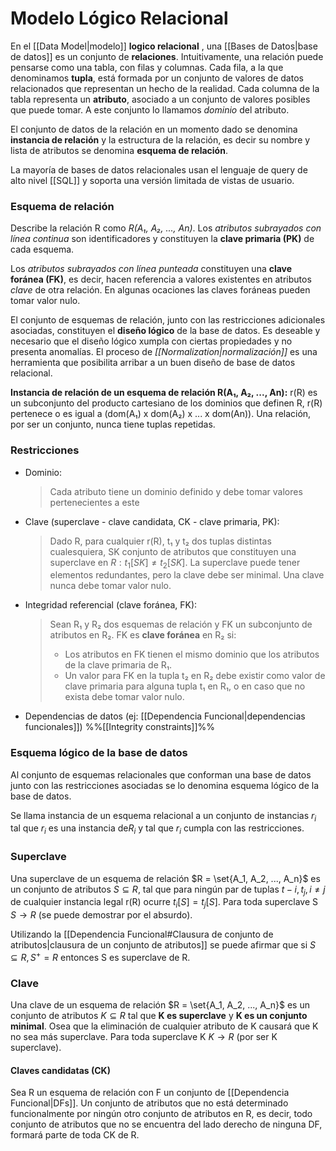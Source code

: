 # Modelo Lógico Relacional
En el [[Data Model|modelo]] **logico relacional** , una [[Bases de Datos|base de datos]] es un conjunto de **relaciones**. Intuitivamente, una relación puede pensarse como una tabla, con filas y columnas. Cada fila, a la que denominamos **tupla**, está formada por un conjunto de valores de datos relacionados que representan un hecho de la realidad. Cada columna de la tabla representa un **atributo**, asociado a un conjunto de valores posibles que puede tomar. A este conjunto lo llamamos *dominio* del atributo.

El conjunto de datos de la relación en un momento dado se denomina **instancia de relación** y la estructura de la relación, es decir su nombre y lista de atributos se denomina **esquema de relación**.

 La mayoría de bases de datos relacionales usan el lenguaje de query de alto nivel [[SQL]] y soporta una versión limitada de vistas de usuario.

### Esquema de relación
Describe la relación R como *R(A₁, A₂, ..., An)*. Los *atributos subrayados con línea continua* son identificadores y constituyen la **clave primaria (PK)** de cada esquema.

Los *atributos subrayados con línea punteada* constituyen una **clave foránea (FK)**, es decir, hacen referencia a valores existentes en atributos *clave* de otra relación. En algunas ocaciones las claves foráneas pueden tomar valor nulo.

El conjunto de esquemas de relación, junto con las restricciones adicionales asociadas, constituyen el **diseño lógico** de la base de datos. Es deseable y necesario que el diseño lógico xumpla con ciertas propiedades y no presenta anomalías. El proceso de *[[Normalization|normalización]]* es una herramienta que posibilita arribar a un buen diseño de base de datos relacional.

**Instancia de relación de un esquema de relación R(A₁, A₂, ..., An):** r(R) es un subconjunto del producto cartesiano de los dominios que definen R, 
r(R) pertenece o es igual a (dom(A₁) x dom(A₂) x ... x dom(An)). Una relación, por ser un conjunto, nunca tiene tuplas repetidas.

### Restricciones
* Dominio:
	> Cada atributo tiene un dominio definido y debe tomar valores pertenecientes a este
* Clave (superclave - clave candidata, CK - clave primaria, PK):
	> Dado R, para cualquier r(R), t₁ y t₂ dos tuplas distintas cualesquiera, SK conjunto de atributos que constituyen una superclave en $R: t_1[SK] ≠ t_2[SK]$.
	> La superclave puede tener elementos redundantes, pero la clave debe ser minimal.
	> Una clave nunca debe tomar valor nulo.
* Integridad referencial (clave foránea, FK):
	> Sean R₁ y R₂ dos esquemas de relación y FK un subconjunto de atributos en R₂. FK es **clave foránea** en R₂ si:
	> * Los atributos en FK tienen el mismo dominio que los atributos de la clave primaria de R₁.
	> * Un valor para FK en la tupla t₂ en R₂ debe existir como valor de clave primaria para alguna tupla t₁ en R₁, o en caso que no exista debe tomar valor nulo.
* Dependencias de datos (ej: [[Dependencia Funcional|dependencias funcionales]])
%%[[Integrity constraints]]%%
	
### Esquema lógico de la base de datos
Al conjunto de esquemas relacionales que conforman una base de datos junto con las restricciones asociadas se lo denomina esquema lógico de la base de datos.

Se llama instancia de un esquema relacional a un conjunto de instancias $r_i$ tal que $r_i$ es una instancia de$R_i$ y tal que $r_i$ cumpla con las restricciones.

### Superclave
Una superclave de un esquema de relación $R = \set{A_1, A_2, ..., A_n}$ es un conjunto de atributos $S \subseteq R$, tal que para ningún par de tuplas $t-i, t_j, i \ne j$ de cualquier instancia legal r(R) ocurre $t_i[S] = t_j[S]$. Para toda superclave S $S \rightarrow R$ (se puede demostrar por el absurdo).

Utilizando la [[Dependencia Funcional#Clausura de conjunto de atributos|clausura de un conjunto de atributos]] se puede afirmar que si $S \subseteq R, S^+ = R$ entonces S es superclave de R.

### Clave
Una clave de un esquema de relación $R = \set{A_1, A_2, ..., A_n}$ es un conjunto de atributos $K \subseteq R$ tal que **K es superclave** y **K es un conjunto minimal**. Osea que la eliminación de cualquier atributo de K causará que K no sea más superclave. Para toda superclave K $K \rightarrow R$ (por ser K superclave).

#### Claves candidatas (CK)
Sea R un esquema de relación con F un conjunto de [[Dependencia Funcional|DFs]]. Un conjunto de atributos que no está determinado funcionalmente por ningún otro conjunto de atributos en R, es decir, todo conjunto de atributos que no se encuentra del lado derecho de ninguna DF, formará parte de toda CK de R.